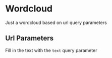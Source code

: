 # Wordcloud
 Just a wordcloud based on url query parameters

## Url Parameters

Fill in the text with the `text` query parameter
